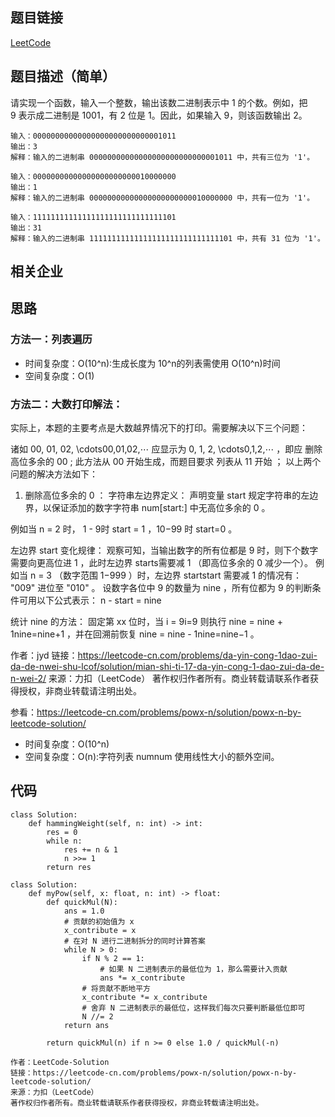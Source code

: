 ## 题目链接 
[LeetCode](https://leetcode-cn.com/problems/er-jin-zhi-zhong-1de-ge-shu-lcof/)

## 题目描述（简单）
请实现一个函数，输入一个整数，输出该数二进制表示中 1 的个数。例如，把 9 表示成二进制是 1001，有 2 位是 1。因此，如果输入 9，则该函数输出 2。

```
输入：00000000000000000000000000001011
输出：3
解释：输入的二进制串 00000000000000000000000000001011 中，共有三位为 '1'。

输入：00000000000000000000000010000000
输出：1
解释：输入的二进制串 00000000000000000000000010000000 中，共有一位为 '1'。

输入：11111111111111111111111111111101
输出：31
解释：输入的二进制串 11111111111111111111111111111101 中，共有 31 位为 '1'。

```

## 相关企业


## 思路

### 方法一：列表遍历

* 时间复杂度：O(10^n):生成长度为 10^n的列表需使用 O(10^n)时间
* 空间复杂度：O(1)

### 方法二：大数打印解法：

实际上，本题的主要考点是大数越界情况下的打印。需要解决以下三个问题：

诸如 00, 01, 02, \cdots00,01,02,⋯ 应显示为 0, 1, 2, \cdots0,1,2,⋯ ，即应 删除高位多余的 00 ;
此方法从 00 开始生成，而题目要求 列表从 11 开始 ；
以上两个问题的解决方法如下：

1. 删除高位多余的 0 ：
字符串左边界定义： 声明变量 start 规定字符串的左边界，以保证添加的数字字符串 num[start:] 中无高位多余的 0 。 

例如当 n = 2 时， 1 - 9时 start = 1 ，10−99 时 start=0 。

左边界 start 变化规律： 
观察可知，当输出数字的所有位都是 9 时，则下个数字需要向更高位进 1 ，此时左边界 starts需要减 1 （即高位多余的 0 减少一个）。
例如当 n = 3 （数字范围 1−999 ）时，左边界 startstart 需要减 1 的情况有： "009" 进位至 "010"  。
设数字各位中 9 的数量为 nine ，所有位都为 9 的判断条件可用以下公式表示：
n - start = nine

统计 nine 的方法： 固定第 xx 位时，当 i = 9i=9 则执行 nine = nine + 1nine=nine+1 ，并在回溯前恢复 nine = nine - 1nine=nine−1 。

作者：jyd
链接：https://leetcode-cn.com/problems/da-yin-cong-1dao-zui-da-de-nwei-shu-lcof/solution/mian-shi-ti-17-da-yin-cong-1-dao-zui-da-de-n-wei-2/
来源：力扣（LeetCode）
著作权归作者所有。商业转载请联系作者获得授权，非商业转载请注明出处。


参看：https://leetcode-cn.com/problems/powx-n/solution/powx-n-by-leetcode-solution/
* 时间复杂度：O(10^n) 
* 空间复杂度：O(n):字符列表 numnum 使用线性大小的额外空间。

## 代码

```
class Solution:
    def hammingWeight(self, n: int) -> int:
        res = 0
        while n:
            res += n & 1
            n >>= 1
        return res

```

```
class Solution:
    def myPow(self, x: float, n: int) -> float:
        def quickMul(N):
            ans = 1.0
            # 贡献的初始值为 x
            x_contribute = x
            # 在对 N 进行二进制拆分的同时计算答案
            while N > 0:
                if N % 2 == 1:
                    # 如果 N 二进制表示的最低位为 1，那么需要计入贡献
                    ans *= x_contribute
                # 将贡献不断地平方
                x_contribute *= x_contribute
                # 舍弃 N 二进制表示的最低位，这样我们每次只要判断最低位即可
                N //= 2
            return ans
        
        return quickMul(n) if n >= 0 else 1.0 / quickMul(-n)

作者：LeetCode-Solution
链接：https://leetcode-cn.com/problems/powx-n/solution/powx-n-by-leetcode-solution/
来源：力扣（LeetCode）
著作权归作者所有。商业转载请联系作者获得授权，非商业转载请注明出处。

```

